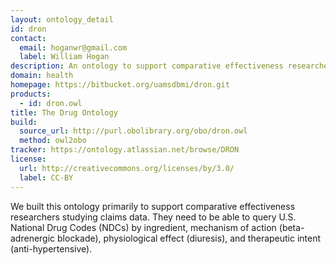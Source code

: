 ```yaml
---
layout: ontology_detail
id: dron
contact:
  email: hoganwr@gmail.com
  label: William Hogan
description: An ontology to support comparative effectiveness researchers studying claims data.
domain: health
homepage: https://bitbucket.org/uamsdbmi/dron.git
products:
  - id: dron.owl
title: The Drug Ontology
build:
  source_url: http://purl.obolibrary.org/obo/dron.owl
  method: owl2obo
tracker: https://ontology.atlassian.net/browse/DRON
license:
  url: http://creativecommons.org/licenses/by/3.0/
  label: CC-BY
---
```


We built this ontology primarily to support comparative effectiveness researchers studying claims data. They need to be able to query U.S. National Drug Codes (NDCs) by ingredient, mechanism of action (beta-adrenergic blockade), physiological effect (diuresis), and therapeutic intent (anti-hypertensive).
